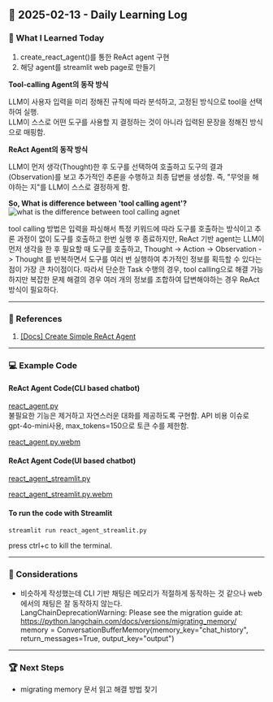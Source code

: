 ## 📅 2025-02-13 - Daily Learning Log

### 📝 What I Learned Today
1. create_react_agent()를 통한 ReAct agent 구현
2. 해당 agent를 streamlit web page로 만들기

**Tool-calling Agent의 동작 방식**  

LLM이 사용자 입력을 미리 정해진 규칙에 따라 분석하고, 고정된 방식으로 tool을 선택하여 실행.   
LLM이 스스로 어떤 도구를 사용할 지 결정하는 것이 아니라 입력된 문장을 정해진 방식으로 매핑함.  

**ReAct Agent의 동작 방식**  

LLM이 먼저 생각(Thought)한 후 도구를 선택하여 호출하고 도구의 결과(Observation)를 보고 추가적인 추론을 수행하고 최종 답변을 생성함. 즉, "무엇을 해야하는 지"를 LLM이 스스로 결정하게 함.  


  
**So, What is difference between 'tool calling agent'?**
![what is the difference between tool calling agnet](https://github.com/user-attachments/assets/bbaf0bc5-69c6-48df-a378-55bf65af15f3)

tool calling 방법은 입력을 파싱해서 특정 키워드에 따라 도구를 호출하는 방식이고 추론 과정이 없이 도구를 호출하고 한번 실행 후 종료하지만, ReAct 기반 agent는 LLM이 먼저 생각을 한 후 필요할 때 도구를 호출하고, Thought -> Action -> Observation -> Thought 를 반복하면서 도구를 여러 번 실행하여 추가적인 정보를 획득할 수 있다는 점이 가장 큰 차이점이다. 따라서 단순한 Task 수행의 경우, tool calling으로 해결 가능하지만 복잡한 문제 해결의 경우 여러 개의 정보를 조합하여 답변해야하는 경우 ReAct 방식이 필요하다. 


---
### 🔗 References
1. [[Docs] Create Simple ReAct Agent](https://langchain-ai.github.io/langgraph/how-tos/create-react-agent/)

---
### 💻 Example Code 
#### ReAct Agent Code(CLI based chatbot)
[react_agent.py](./react_agent.py)  
불필요한 기능은 제거하고 자연스러운 대화를 제공하도록 구현함. API 비용 이슈로 gpt-4o-mini사용, max_tokens=150으로 토큰 수를 제한함.
  
[react_agent.py.webm](https://github.com/user-attachments/assets/159dec49-0f10-460a-8ed7-71a4f6dd1957)

#### ReAct Agent Code(UI based chatbot)
[react_agent_streamlit.py](./react_agent_streamlit.py)  

[react_agent_streamlit.py.webm](https://github.com/user-attachments/assets/719acf09-7875-414a-9a7b-af5f738dc2a5)


#### To run the code with Streamlit
```sh
streamlit run react_agent_streamlit.py
```
press ctrl+c to kill the terminal. 


---
### 🤔 Considerations
- 비슷하게 작성했는데 CLI 기반 채팅은 메모리가 적절하게 동작하는 것 같으나 web에서의 채팅은 잘 동작하지 않는다.  
LangChainDeprecationWarning: Please see the migration guide at: https://python.langchain.com/docs/versions/migrating_memory/  
memory = ConversationBufferMemory(memory_key="chat_history", return_messages=True, output_key="output")

---
### 🏆 Next Steps
- migrating memory 문서 읽고 해결 방법 찾기 
